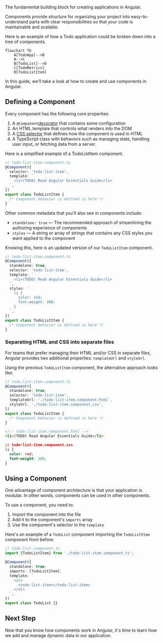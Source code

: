 <docs-decorative-header title="Components" imgSrc="src/assets/images/components.svg"> <!-- markdownlint-disable-line -->
The fundamental building block for creating applications in Angular.
</docs-decorative-header>

Components provide structure for organizing your project into easy-to-understand parts with clear responsibilities so that your code is maintainable and scalable.

Here is an example of how a Todo application could be broken down into a tree of components.

```mermaid
flowchart TD
    A[TodoApp]-->B
    A-->C
    B[TodoList]-->D
    C[TodoMetrics]
    D[TodoListItem]
```

In this guide, we'll take a look at how to create and use components in Angular.

## Defining a Component

Every component has the following core properties:

1. A `@Component`[decorator](https://www.typescriptlang.org/docs/handbook/decorators.html) that contains some configuration
2. An HTML template that controls what renders into the DOM
3. A [CSS selector](https://developer.mozilla.org/docs/Learn/CSS/Building_blocks/Selectors) that defines how the component is used in HTML
4. A TypeScript class with behaviors such as managing state, handling user input, or fetching data from a server.

Here is a simplified example of a TodoListItem component.

```ts
// todo-list-item.component.ts
@Component({
  selector: 'todo-list-item',
  template: `
    <li>(TODO) Read Angular Essentials Guide</li>
  `,
})
export class TodoListItem {
  /* Component behavior is defined in here */
}
```

Other common metadata that you'll also see in components include:

- `standalone: true` — The recommended approach of streamlining the authoring experience of components
- `styles` — A string or array of strings that contains any CSS styles you want applied to the component

Knowing this, here is an updated version of our `TodoListItem` component.

```ts
// todo-list-item.component.ts
@Component({
  standalone: true,
  selector: 'todo-list-item',
  template: `
    <li>(TODO) Read Angular Essentials Guide</li>
  `,
  styles: `
    li {
      color: red;
      font-weight: 300;
    }
  `,
})
export class TodoListItem {
  /* Component behavior is defined in here */
}
```

### Separating HTML and CSS into separate files

For teams that prefer managing their HTML and/or CSS in separate files, Angular provides two additional properties: `templateUrl` and `styleUrl`.

Using the previous `TodoListItem` component, the alternative approach looks like:

```ts
// todo-list-item.component.ts
@Component({
  standalone: true,
  selector: 'todo-list-item',
  templateUrl: './todo-list-item.component.html',
  styleUrl: './todo-list-item.component.css',
})
export class TodoListItem {
  /* Component behavior is defined in here */
}
```

```html
<!-- todo-list-item.component.html -->
<li>(TODO) Read Angular Essentials Guide</li>
```

```css
// todo-list-item.component.css
li {
  color: red;
  font-weight: 300;
}
```

## Using a Component

One advantage of component architecture is that your application is modular. In other words, components can be used in other components.

To use a component, you need to:

1. Import the component into the file
2. Add it to the component's `imports` array
3. Use the component's selector in the `template`

Here's an example of a `TodoList` component importing the `TodoListItem` component from before:

```ts
// todo-list.component.ts
import {TodoListItem} from './todo-list-item.component.ts';

@Component({
  standalone: true,
  imports: [TodoListItem],
  template: `
    <ul>
      <todo-list-item></todo-list-item>
    </ul>
  `,
})
export class TodoList {}
```

## Next Step

Now that you know how components work in Angular, it's time to learn how we add and manage dynamic data in our application.

<docs-pill-row>
  <docs-pill title="Managing Dynamic Data" href="essentials/managing-dynamic-data" />
</docs-pill-row>
